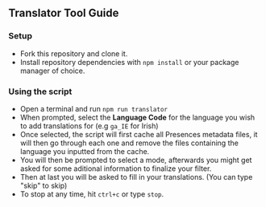 ## Translator Tool Guide

### Setup

- Fork this repository and clone it.
- Install repository dependencies with `npm install` or your package manager of choice.

### Using the script

- Open a terminal and run `npm run translator`
- When prompted, select the **Language Code** for the language you wish to add translations for (e.g `ga_IE` for Irish)
- Once selected, the script will first cache all Presences metadata files, it will then go through each one and remove the files containing the language you inputted from the cache.
- You will then be prompted to select a mode, afterwards you might get asked for some aditional information to finalize your filter.
- Then at last you will be asked to fill in your translations. (You can type "skip" to skip)
- To stop at any time, hit `ctrl+c` or type `stop`.
